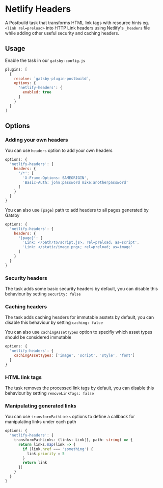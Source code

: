 # Netlify Headers
A Postbuild task that transforms HTML link tags with resource hints eg. `<link rel=preload>` into HTTP Link headers using Netlify's `_headers`
file while adding other useful security and caching headers.

## Usage
Enable the task in our `gatsby-config.js`
```javascript
plugins: [
  {
    resolve: `gatsby-plugin-postbuild`,
    options: {
      'netlify-headers': {
        enabled: true
      }
    }
  }
]
```

## Options

### Adding your own headers
You can use `headers` option to add your own headers
```javascript
options: {
  'netlify-headers': {
    headers: {
      '/*': [
        'X-Frame-Options: SAMEORIGIN',
        'Basic-Auth: john:password mike:anotherpassword'
      ]
    }
  }
}
```

You can also use `[page]` path to add headers to all pages generated by Gatsby
```javascript
options: {
  'netlify-headers': {
    headers: {
      '[page]': [
        'Link: </path/to/script.js>; rel=preload; as=script',
        'Link: </static/image.png>; rel=preload; as=image'
      ]
    }
  }
}
```

### Security headers
The task adds some basic security headers by default, you can disable this behaviour by setting `security: false`

### Caching headers
The task adds caching headers for immutable asstets by default, you can disable this behaviour by setting `caching: false`

You can also use `cachingAssetTypes` option to specifiy which asset types should be considered immutable
```javascript
options: {
  'netlify-headers': {
    cachingAssetTypes: ['image', 'script', 'style', 'font']
  }
}
```

### HTML link tags
The task removes the processed link tags by default, you can disable this behaviour by setting `removeLinkTags: false`

### Manipulating generated links
You can use `transformPathLinks` options to define a callback for manipulating links under each path
```typescript
options: {
  'netlify-headers': {
    transformPathLinks: (links: Link[], path: string) => {
      return links.map(link => {
        if (link.href === 'something') {
          link.priority = 5
        }
        return link
      })
    }
  }
}
```